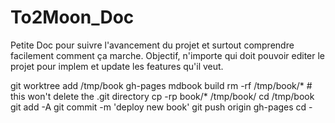 # To2Moon_Doc

Petite Doc pour suivre l'avancement du projet et surtout comprendre facilement comment ça marche.
Objectif, n'importe qui doit pouvoir editer le projet pour implem et update les features qu'il veut.

git worktree add /tmp/book gh-pages
mdbook build
rm -rf /tmp/book/* # this won't delete the .git directory
cp -rp book/* /tmp/book/
cd /tmp/book
git add -A
git commit -m 'deploy new book'
git push origin gh-pages
cd -
